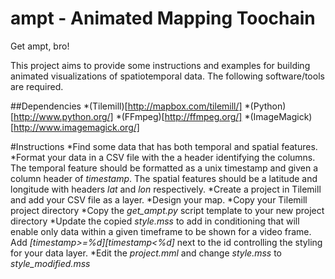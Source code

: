 ampt - Animated Mapping Toochain
====
Get ampt, bro!

This project aims to provide some instructions and examples for building animated visualizations of spatiotemporal data. The following software/tools are required.

##Dependencies
*(Tilemill)[http://mapbox.com/tilemill/]
*(Python)[http://www.python.org/]
*(FFmpeg)[http://ffmpeg.org/]
*(ImageMagick)[http://www.imagemagick.org/]

#Instructions
*Find some data that has both temporal and spatial features. 
*Format your data in a CSV file with the a header identifying the columns. The temporal feature should be formatted as a unix timestamp and given a column header of *timestamp*. The spatial features should be a latitude and longitude with headers *lat* and *lon* respectively.
*Create a project in Tilemill and add your CSV file as a layer.
*Design your map.
*Copy your Tilemill project directory
*Copy the *get_ampt.py* script template to your new project directory
*Update the copied *style.mss* to add in conditioning that will enable only data within a given timeframe to be shown for a video frame. Add *[timestamp>=%d][timestamp<%d]* next to the id controlling the styling for your data layer.
*Edit the *project.mml* and change *style.mss* to *style_modified.mss*

